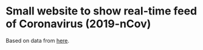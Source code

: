 # Small website to show real-time feed of Coronavirus (2019-nCov)

Based on data from [here](https://github.com/CSSEGISandData/COVID-19).
